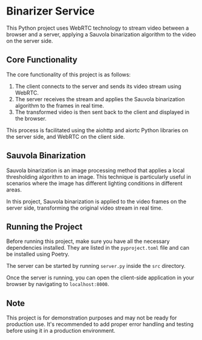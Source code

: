 # Binarizer Service

This Python project uses WebRTC technology to stream video between a browser and a server, applying a Sauvola binarization algorithm to the video on the server side.

## Core Functionality

The core functionality of this project is as follows:

1. The client connects to the server and sends its video stream using WebRTC.
2. The server receives the stream and applies the Sauvola binarization algorithm to the frames in real time.
3. The transformed video is then sent back to the client and displayed in the browser.

This process is facilitated using the aiohttp and aiortc Python libraries on the server side, and WebRTC on the client side.

## Sauvola Binarization

Sauvola binarization is an image processing method that applies a local thresholding algorithm to an image. This technique is particularly useful in scenarios where the image has different lighting conditions in different areas.

In this project, Sauvola binarization is applied to the video frames on the server side, transforming the original video stream in real time.

## Running the Project

Before running this project, make sure you have all the necessary dependencies installed. They are listed in the `pyproject.toml` file and can be installed using Poetry.

The server can be started by running `server.py` inside the `src` directory.

Once the server is running, you can open the client-side application in your browser by navigating to `localhost:8000`.

## Note

This project is for demonstration purposes and may not be ready for production use. It's recommended to add proper error handling and testing before using it in a production environment.
